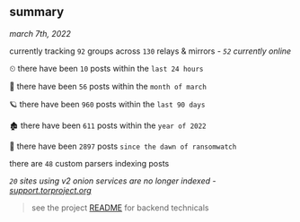 
## summary
_march 7th, 2022_

currently tracking `92` groups across `130` relays & mirrors - _`52` currently online_

⏲ there have been `10` posts within the `last 24 hours`

🦈 there have been `56` posts within the `month of march`

🪐 there have been `960` posts within the `last 90 days`

🏚 there have been `611` posts within the `year of 2022`

🦕 there have been `2897` posts `since the dawn of ransomwatch`

there are `48` custom parsers indexing posts

_`20` sites using v2 onion services are no longer indexed - [support.torproject.org](https://support.torproject.org/onionservices/v2-deprecation/)_

> see the project [README](https://github.com/thetanz/ransomwatch#ransomwatch--) for backend technicals
